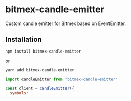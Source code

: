 # bitmex-candle-emitter
Custom candle emitter for Bitmex based on EventEmitter.

## Installation
```cli
npm install bitmex-candle-emitter
```
or
```cli
yarn add bitmex-candle-emitter
```

```javascript
import candleEmitter from 'bitmex-candle-emitter'

const client = candleEmitter({
  symbols: 
```
